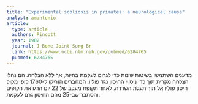 ```yaml
---
title: "Experimental scoliosis in primates: a neurological cause"
analyst: amantonio
article:
  type: article
  authors: Pincott
  year: 1982
  journal: J Bone Joint Surg Br
  link: https://www.ncbi.nlm.nih.gov/pubmed/6284765
  pubmed: 6284765
---
```


מדענים השתמשו בשיטות שונות כדי לגרום לעקמת בחיות, אך ללא הצלחה. הם נחלו הצלחה מקרית תוך כדי ניסויי החיסון נגד פוליו. המחברים הזריקו ל-1760 קופי מקוק חיסון פוליו אל תוך תעלת השדרה. לאחר תקופת מעקב של 22 יום הרגו את הקופים והסתבר שב-25 מהם החיסון גרם לעקמת.
